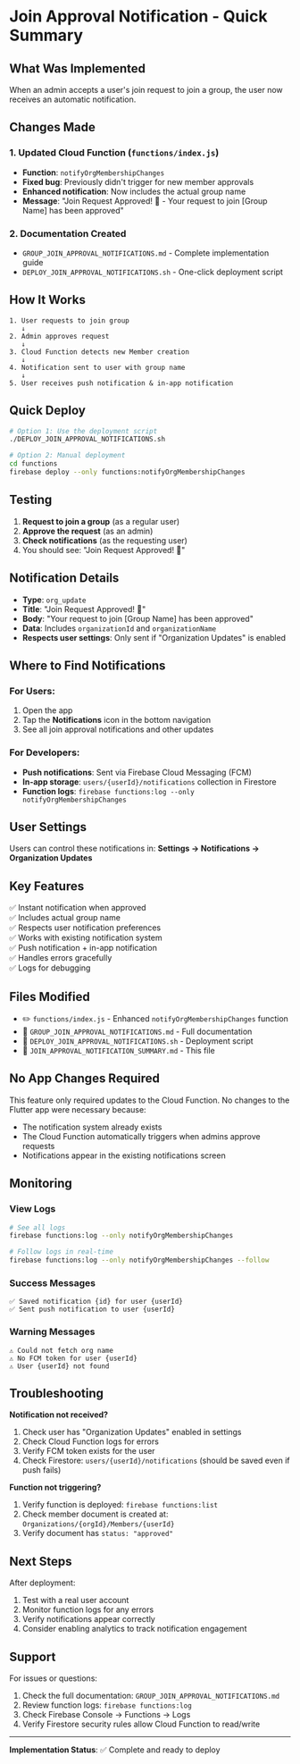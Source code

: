 # Join Approval Notification - Quick Summary

## What Was Implemented

When an admin accepts a user's join request to join a group, the user now receives an automatic notification.

## Changes Made

### 1. Updated Cloud Function (`functions/index.js`)
- **Function**: `notifyOrgMembershipChanges`
- **Fixed bug**: Previously didn't trigger for new member approvals
- **Enhanced notification**: Now includes the actual group name
- **Message**: "Join Request Approved! 🎉 - Your request to join [Group Name] has been approved"

### 2. Documentation Created
- `GROUP_JOIN_APPROVAL_NOTIFICATIONS.md` - Complete implementation guide
- `DEPLOY_JOIN_APPROVAL_NOTIFICATIONS.sh` - One-click deployment script

## How It Works

```
1. User requests to join group
   ↓
2. Admin approves request
   ↓
3. Cloud Function detects new Member creation
   ↓
4. Notification sent to user with group name
   ↓
5. User receives push notification & in-app notification
```

## Quick Deploy

```bash
# Option 1: Use the deployment script
./DEPLOY_JOIN_APPROVAL_NOTIFICATIONS.sh

# Option 2: Manual deployment
cd functions
firebase deploy --only functions:notifyOrgMembershipChanges
```

## Testing

1. **Request to join a group** (as a regular user)
2. **Approve the request** (as an admin)
3. **Check notifications** (as the requesting user)
4. You should see: "Join Request Approved! 🎉"

## Notification Details

- **Type**: `org_update`
- **Title**: "Join Request Approved! 🎉"
- **Body**: "Your request to join [Group Name] has been approved"
- **Data**: Includes `organizationId` and `organizationName`
- **Respects user settings**: Only sent if "Organization Updates" is enabled

## Where to Find Notifications

### For Users:
1. Open the app
2. Tap the **Notifications** icon in the bottom navigation
3. See all join approval notifications and other updates

### For Developers:
- **Push notifications**: Sent via Firebase Cloud Messaging (FCM)
- **In-app storage**: `users/{userId}/notifications` collection in Firestore
- **Function logs**: `firebase functions:log --only notifyOrgMembershipChanges`

## User Settings

Users can control these notifications in:
**Settings → Notifications → Organization Updates**

## Key Features

✅ Instant notification when approved  
✅ Includes actual group name  
✅ Respects user notification preferences  
✅ Works with existing notification system  
✅ Push notification + in-app notification  
✅ Handles errors gracefully  
✅ Logs for debugging  

## Files Modified

- ✏️ `functions/index.js` - Enhanced `notifyOrgMembershipChanges` function
- 📄 `GROUP_JOIN_APPROVAL_NOTIFICATIONS.md` - Full documentation
- 📄 `DEPLOY_JOIN_APPROVAL_NOTIFICATIONS.sh` - Deployment script
- 📄 `JOIN_APPROVAL_NOTIFICATION_SUMMARY.md` - This file

## No App Changes Required

This feature only required updates to the Cloud Function. No changes to the Flutter app were necessary because:
- The notification system already exists
- The Cloud Function automatically triggers when admins approve requests
- Notifications appear in the existing notifications screen

## Monitoring

### View Logs
```bash
# See all logs
firebase functions:log --only notifyOrgMembershipChanges

# Follow logs in real-time
firebase functions:log --only notifyOrgMembershipChanges --follow
```

### Success Messages
```
✅ Saved notification {id} for user {userId}
✅ Sent push notification to user {userId}
```

### Warning Messages
```
⚠️ Could not fetch org name
⚠️ No FCM token for user {userId}
⚠️ User {userId} not found
```

## Troubleshooting

**Notification not received?**
1. Check user has "Organization Updates" enabled in settings
2. Check Cloud Function logs for errors
3. Verify FCM token exists for the user
4. Check Firestore: `users/{userId}/notifications` (should be saved even if push fails)

**Function not triggering?**
1. Verify function is deployed: `firebase functions:list`
2. Check member document is created at: `Organizations/{orgId}/Members/{userId}`
3. Verify document has `status: "approved"`

## Next Steps

After deployment:
1. Test with a real user account
2. Monitor function logs for any errors
3. Verify notifications appear correctly
4. Consider enabling analytics to track notification engagement

## Support

For issues or questions:
1. Check the full documentation: `GROUP_JOIN_APPROVAL_NOTIFICATIONS.md`
2. Review function logs: `firebase functions:log`
3. Check Firebase Console → Functions → Logs
4. Verify Firestore security rules allow Cloud Function to read/write

---

**Implementation Status**: ✅ Complete and ready to deploy

